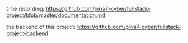 time recording: https://github.com/pina7-cyber/fullstack-project/blob/master/documentation.md

the backend of this project: https://github.com/pina7-cyber/fullstack-project-backend
